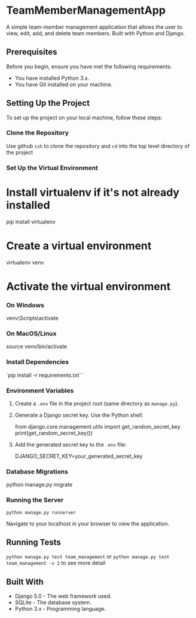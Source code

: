 # TeamMemberManagementApp

A simple team-member management application that allows the user to view, edit, add, and delete team members. Built with Python and Django.

## Prerequisites

Before you begin, ensure you have met the following requirements:
- You have installed Python 3.x.
- You have Git installed on your machine.

## Setting Up the Project

To set up the project on your local machine, follow these steps:

### Clone the Repository

Use github `ssh` to clone the repository and `cd` into the top level directory of the project

### Set Up the Virtual Environment

# Install virtualenv if it's not already installed
pip install virtualenv

# Create a virtual environment
virtualenv venv

# Activate the virtual environment
### On Windows
venv\Scripts\activate
### On MacOS/Linux
source venv/bin/activate

### Install Dependencies

`pip install -r requirements.txt```

### Environment Variables

1. Create a `.env` file in the project root (same directory as `manage.py`).
2. Generate a Django secret key. Use the Python shell:

    from django.core.management.utils import get_random_secret_key
    print(get_random_secret_key())

3. Add the generated secret key to the `.env` file:

    DJANGO_SECRET_KEY=your_generated_secret_key

### Database Migrations

python manage.py migrate

### Running the Server

`python manage.py runserver`

Navigate to your localhost in your browser to view the application.

## Running Tests

`python manage.py test team_management` or `python manage.py test team_management -v 2` to see more detail

## Built With

- Django 5.0 - The web framework used.
- SQLite - The database system.
- Python 3.x - Programming language.
